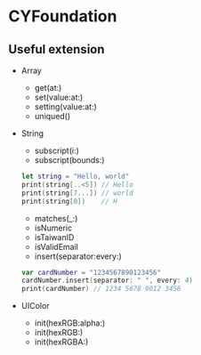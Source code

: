 # CYFoundation

## Useful extension

* Array
  * get(at:)
  * set(value:at:)
  * setting(value:at:)
  * uniqued()
   
* String
  * subscript(i:)
  * subscript(bounds:)
  ```swift
  let string = "Hello, world"
  print(string[..<5]) // Hello
  print(string[7...]) // world
  print(string[0])    // H
  ```
  * matches(_:)
  * isNumeric
  * isTaiwanID
  * isValidEmail
  * insert(separator:every:)
  ```swift
  var cardNumber = "1234567890123456"
  cardNumber.insert(separator: " ", every: 4)
  print(cardNumber) // 1234 5678 9012 3456
  ```
  
* UIColor
  * init(hexRGB:alpha:)
  * init(hexRGB:)
  * init(hexRGBA:)
 
